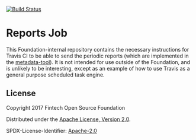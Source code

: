 [![Build Status](https://travis-ci.org/finos/reports-job.svg?branch=master)](https://travis-ci.org/finos/reports-job)

# Reports Job

This Foundation-internal repository contains the necessary instructions for Travis CI to be able to send the periodic reports (which are implemented in the [metadata-tool](https://github.com/finos/metadata-tool)).  It is not intended for use outside of the Foundation, and is unlikely to be interesting, except as an example of how to use Travis as a general purpose scheduled task engine.

## License

Copyright 2017 Fintech Open Source Foundation

Distributed under the [Apache License, Version 2.0](http://www.apache.org/licenses/LICENSE-2.0).

SPDX-License-Identifier: [Apache-2.0](https://spdx.org/licenses/Apache-2.0)

